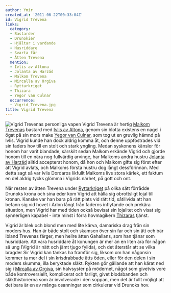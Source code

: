 ```yaml
---
author: Ymir
created_at: '2011-06-22T00:33:04Z'
id: Vigrid Trevena
links:
  category:
  - Bastarder
  - Drunokier
  - Hjältar i vardande
  - Husriddare
  - Svarta får
  - Ätten Trevena
  mention:
  - Ivlis av Altona
  - Jolanta av Harzád
  - Malkom Trevena
  - Mircalla av Orgiva
  - Ryttarkriget
  - Thizara
  - Yegor van Culnar
  occurrence:
  - Vigrid_Trevena.jpg
title: Vigrid Trevena
---
```


![Vigrid Trevenas personliga vapen] Vigrid Trevena är hertig [Malkom Trevenas] bastard med [Ivlis av
Altona], genom sin blotta existens en nagel i ögat på sin mors make [Yegor van Culnar], som tog ut
en gruvlig hämnd på Ivlis. Vigrid kunde han dock aldrig komma åt, och denne uppfostrades vid sin
faders hov till en stolt och stark yngling. Medan syskonens känslor för honom har varit blandade,
särskilt sedan Malkom erkände Vigrid och gjorde honom till en nära nog fullvärdig arvinge, har
Malkoms andra hustru [Jolanta av Harzád] alltid accepterat honom, då hon och Malkom gifte sig först
efter att Vigrid avlats, och Malkoms första hustru dog långt dessförinnan. Med detta sagt så var
Ivlis Dordaros likfullt Malkoms livs stora kärlek, ett faktum en del aldrig tycks glömma i Vigrids
närhet, på gott och ont.

När resten av ätten Trevena under [Ryttarkriget] på olika sätt förrådde Drunoks krona och sina eder
kom Vigrid att hålla sig obrottsligt lojal till kronan. Kanske var han bara på rätt plats vid rätt
tid, såtillvida att han befann sig vid hovet i Arlon långt från faderns inflytande och prekära
situation, men Vigrid har med tiden också bevisat sin lojalitet och visat sig synnerligen kapabel -
inte minst i förra hovmagikern [Thizaras] tjänst.

Vigrid är blek och blond men med lite kärva, damariska drag från sin moders hus. Han är både stolt
och skamsen över sin far och sin ätt och bär ibland Trevenas färger, men hellre ätten Gahallans, som
han tjänar som husriddare. Att vara husriddare åt konungen är mer än en liten ära för någon så ung
(Vigrid är nätt och jämt tjugo fyllda), och det återstår att se vilka bragder Sir Vigrid kan tänkas
ha framför sig, liksom om han någonsin kommer ta mer del i sin krisdrabbade ätts öden, eller för den
delen i sin moders skumma, illa beryktade släkt. Rykten gör gällande att han kärat ned sig i
[Mircalla av Orgiva], sin halvsyster på mödernet, något som givetvis vore både kontroversiellt,
komplicerat och farligt, givet blodsbanden och släkthistorierna som är involverade i den soppan, men
det är fullt möjligt att det bara är en av många osanningar som cirkulerar vid Drunoks hov.

  [Vigrid Trevenas personliga vapen]: Vigrid_Trevena.jpg "Vigrid Trevenas personliga vapen"
  [Malkom Trevenas]: Malkom_Trevena
  [Ivlis av Altona]: Ivlis_av_Altona
  [Yegor van Culnar]: Yegor_van_Culnar
  [Jolanta av Harzád]: Jolanta_av_Harzád
  [Ryttarkriget]: Ryttarkriget
  [Thizaras]: Thizara
  [Mircalla av Orgiva]: Mircalla_av_Orgiva